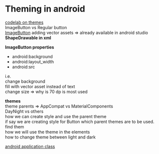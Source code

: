 # Theming in android

[codelab on themes](https://developer.android.com/codelabs/android-training-drawables-styles-and-themes#0)  
ImageButton vs Regular button  
[ImageButton](https://developer.android.com/reference/android/widget/ImageButton)
adding vector assets => already available in android studio  
**ShapeDrawable in xml**    

**ImageButton properties**    
- android:background
- android:layout_width  
- android:src

i.e.  
change background  
fill with vector asset instead of text  
change size => why is 70 dp is most used  

**themes**  
theme parents => AppCompat vs MaterialComponents  
DayNight vs others  
how we can create style and use the parent theme  
if say we are creating style for Button which parent themes are to be used. find them  
how we will use the theme in the elements  
how to change theme between light and dark  


[android application class](https://guides.codepath.com/android/Understanding-the-Android-Application-Class)  
